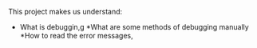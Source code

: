 This project makes us understand:
* What is debuggin,g
*What are some methods of debugging manually
*How to read the error messages,
